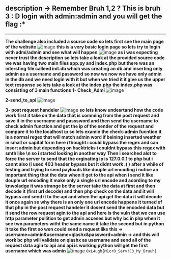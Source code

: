 ## description -> Remember Bruh 1,2 ? This is bruh 3 : D login with admin:admin and you will get the flag :*
-------------------------------------------------------------------------------------------------------------
**The challenge also included a source code**
**so lets first see the main page of the website** 
![image](https://github.com/qlashx/ctf_writeups/assets/106611511/433432f5-c0f3-45d8-af64-dd3502f6b2ae)
**this is a very basic login page so lets try to login with admi/admin and see what will happen**
![image](https://github.com/qlashx/ctf_writeups/assets/106611511/f2bdebfc-7460-4a97-86c0-3f59b5583ada)
**as i was expecting never trust the description**
**so lets take a look at the provided source code**
**we was having two main files app.py and index.php**
**but there was an intersting file calleed init.db which was creating an db and inserting only admin as a username and password**
**so now we now we have only admin in the db and we need login with it but when we tried it it give us the upper text response**
**so lets take a look at the index.php**
**the index.php was consisting of 3 main functions**
**1- Check_Admi**
![image](https://github.com/qlashx/ctf_writeups/assets/106611511/8cf9f216-213c-4b64-bc51-7ec136924ed9)

**2-send_to_api**
![image](https://github.com/qlashx/ctf_writeups/assets/106611511/5f5887dd-c84e-4157-b504-a1a2ea9dc734)

**3- post request handeler**
![image](https://github.com/qlashx/ctf_writeups/assets/106611511/f739198b-843d-48df-8f0a-866d4334caae)
**so lets know undesrtand how the code work**
**first it take on the data that is comming from the post request and save it in the username and passsword and then send the username to check admin function and get the ip of the sender of the request and compare it to the localhost ip**
**so lets examin the check-admin fucntion**
**it is a normal regex that will match admin word if beining inserted weather in small or capital form**
**here i thought i could bypass the regex and can insert admin but depending on hacktricks i couldnt bypass this regex with smth like \n so i started looking in another way**
**Then i searched alot to force the server to send that the orginating ip is 127.0.0.1 to php but i cannt also (i used 403 header bypass but it didnt work :( )**
**after a while of testing and trying to send payloads like douple url encoding i notice an important thing that the data when it get to the api when i send it like douple url encoding it make only a single url encode and acording to my knwoladge it was strange bc the server take the data at first and then decode it (first url decode) and then php check on the data and it will bypass and send it to the api and when the api get the data it will decode it once again so why there is an only one url encode happens**
**it turned of that php in the post request handeler it dosent send the encoded data but it send the row request agin to the api and here is the vuln that we can use http parameter pullition to get admin acceses but why**
**bc in php when it see two parameters witht the same name it take the second but in python it take the first so wen could send a request like this -> username=admin&username=qlashx&password=admin -> and this will work bc php will validate on qlashx as username and send all of the request data agin to api and api is working python will get the first username which was admin**
![image](https://github.com/qlashx/ctf_writeups/assets/106611511/66b8377c-dea6-4f3a-8b98-3efed6ee1335)
`0xL4ugh{M1cr0_Serv!C3_My_Bruuh}`
